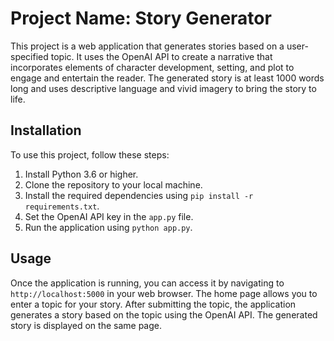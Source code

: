 # Project Name: Story Generator

This project is a web application that generates stories based on a user-specified topic. It uses the OpenAI API to create a narrative that incorporates elements of character development, setting, and plot to engage and entertain the reader. The generated story is at least 1000 words long and uses descriptive language and vivid imagery to bring the story to life.

## Installation

To use this project, follow these steps:

1. Install Python 3.6 or higher.
2. Clone the repository to your local machine.
3. Install the required dependencies using `pip install -r requirements.txt`.
4. Set the OpenAI API key in the `app.py` file.
5. Run the application using `python app.py`.

## Usage

Once the application is running, you can access it by navigating to `http://localhost:5000` in your web browser. The home page allows you to enter a topic for your story. After submitting the topic, the application generates a story based on the topic using the OpenAI API. The generated story is displayed on the same page.
